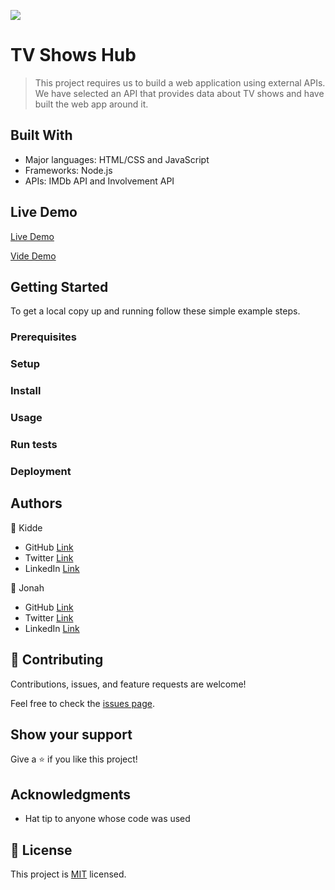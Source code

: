 ![](https://img.shields.io/badge/Microverse-blueviolet)

# TV Shows Hub

> This project requires us to build a web application using external APIs. We have selected an API that provides data about TV shows and have built the web app around it.

## Built With

- Major languages: HTML/CSS and JavaScript
- Frameworks: Node.js 
- APIs: IMDb API and Involvement API

## Live Demo

[Live Demo]()

[Vide Demo](./video/video1720764821.mp4)


## Getting Started

To get a local copy up and running follow these simple example steps.

### Prerequisites

### Setup

### Install

### Usage

### Run tests

### Deployment 



## Authors

👤 Kidde

- GitHub [Link](https://github.com/kidde60)
- Twitter [Link](https://twitter.com/KGWilliam60)
- LinkedIn [Link](https://linkedin.com)

👤 Jonah

- GitHub [Link](https://github.com/DJ-MrJay)
- Twitter [Link](https://twitter.com/jonah_wambua)
- LinkedIn [Link](https://www.linkedin.com/in/mr-jay/)

## 🤝 Contributing

Contributions, issues, and feature requests are welcome!

Feel free to check the [issues page](https://github.com/kidde60/JavaScript-capstone-project/issues).

## Show your support

Give a ⭐️ if you like this project!

## Acknowledgments

- Hat tip to anyone whose code was used

## 📝 License

This project is [MIT](./MIT.md) licensed.
